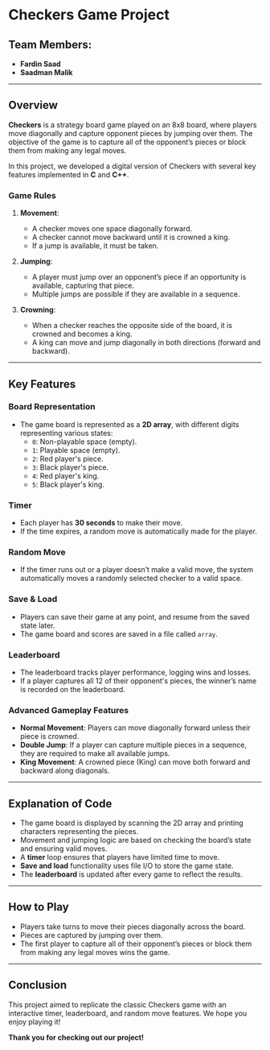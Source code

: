 # Checkers Game Project

## Team Members:
- **Fardin Saad** 
- **Saadman Malik** 
---

## Overview

**Checkers** is a strategy board game played on an 8x8 board, where players move diagonally and capture opponent pieces by jumping over them. The objective of the game is to capture all of the opponent’s pieces or block them from making any legal moves.

In this project, we developed a digital version of Checkers with several key features implemented in **C** and **C++**.

### Game Rules
1. **Movement**: 
   - A checker moves one space diagonally forward.
   - A checker cannot move backward until it is crowned a king.
   - If a jump is available, it must be taken.

2. **Jumping**:
   - A player must jump over an opponent’s piece if an opportunity is available, capturing that piece.
   - Multiple jumps are possible if they are available in a sequence.

3. **Crowning**:
   - When a checker reaches the opposite side of the board, it is crowned and becomes a king.
   - A king can move and jump diagonally in both directions (forward and backward).

---

## Key Features

### Board Representation
- The game board is represented as a **2D array**, with different digits representing various states:
  - `0`: Non-playable space (empty).
  - `1`: Playable space (empty).
  - `2`: Red player's piece.
  - `3`: Black player's piece.
  - `4`: Red player's king.
  - `5`: Black player's king.

### Timer
- Each player has **30 seconds** to make their move.
- If the time expires, a random move is automatically made for the player.

### Random Move
- If the timer runs out or a player doesn’t make a valid move, the system automatically moves a randomly selected checker to a valid space.

### Save & Load
- Players can save their game at any point, and resume from the saved state later.
- The game board and scores are saved in a file called `array`.

### Leaderboard
- The leaderboard tracks player performance, logging wins and losses.
- If a player captures all 12 of their opponent's pieces, the winner’s name is recorded on the leaderboard.

### Advanced Gameplay Features
- **Normal Movement**: Players can move diagonally forward unless their piece is crowned.
- **Double Jump**: If a player can capture multiple pieces in a sequence, they are required to make all available jumps.
- **King Movement**: A crowned piece (King) can move both forward and backward along diagonals.

---

## Explanation of Code

- The game board is displayed by scanning the 2D array and printing characters representing the pieces.
- Movement and jumping logic are based on checking the board’s state and ensuring valid moves.
- A **timer** loop ensures that players have limited time to move.
- **Save and load** functionality uses file I/O to store the game state.
- The **leaderboard** is updated after every game to reflect the results.

---

## How to Play
- Players take turns to move their pieces diagonally across the board.
- Pieces are captured by jumping over them.
- The first player to capture all of their opponent’s pieces or block them from making any legal moves wins the game.

---

## Conclusion
This project aimed to replicate the classic Checkers game with an interactive timer, leaderboard, and random move features. We hope you enjoy playing it!

**Thank you for checking out our project!**
